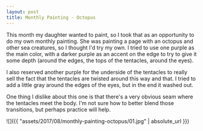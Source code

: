 ```yaml
---
layout: post
title: Monthly Painting - Octopus
---
```

This month my daughter wanted to paint, so I took that as an opportunity to do
my own monthly painting. She was painting a page with an octopus and other sea
creatures, so I thought I'd try my own. I tried to use one purple as the main
color, with a darker purple as an accent on the edge to try to give it some
depth (around the edges, the tops of the tentacles, around the eyes).

I also reserved another purple for the underside of the tentacles to really sell
the fact that the tentacles are twisted around this way and that. I tried to add
a little gray around the edges of the eyes, but in the end it washed out.

One thing I dislike about this one is that there's a very obvious seam where the
tentacles meet the body. I'm not sure how to better blend those transitions, but
perhaps practice will help.

![]({{ "assets/2017/08/monthly-painting-octopus/01.jpg" | absolute_url }})
